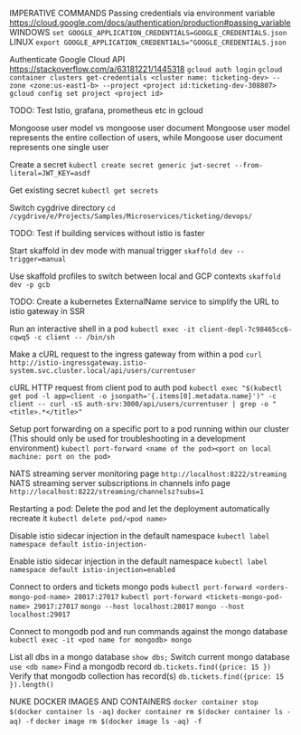 IMPERATIVE COMMANDS
Passing credentials via environment variable
https://cloud.google.com/docs/authentication/production#passing_variable
WINDOWS
`set GOOGLE_APPLICATION_CREDENTIALS=GOOGLE_CREDENTIALS.json`
LINUX
`export GOOGLE_APPLICATION_CREDENTIALS="GOOGLE_CREDENTIALS.json`

Authenticate Google Cloud API
https://stackoverflow.com/a/63181221/1445318
`gcloud auth login`
`gcloud container clusters get-credentials <cluster name: ticketing-dev> --zone <zone:us-east1-b> --project <project id:ticketing-dev-308807>`
`gcloud config set project <project id>`

TODO: Test Istio, grafana, prometheus etc in gcloud

Mongoose user model vs mongoose user document
Mongoose user model represents the entire collection of users, while Mongoose user document represents one single user

Create a secret
`kubectl create secret generic jwt-secret --from-literal=JWT_KEY=asdf`

Get existing secret
`kubectl get secrets`

Switch cygdrive directory
`cd /cygdrive/e/Projects/Samples/Microservices/ticketing/devops/`

TODO: Test if building services without istio is faster

Start skaffold in dev mode with manual trigger
`skaffold dev --trigger=manual`

Use skaffold profiles to switch between local and GCP contexts
`skaffold dev -p gcb`

TODO: Create a kubernetes ExternalName service to simplify the URL to istio gateway in SSR

Run an interactive shell in a pod
`kubectl exec -it client-depl-7c98465cc6-cqwq5 -c client -- /bin/sh`

Make a cURL request to the ingress gateway from within a pod
`curl http://istio-ingressgateway.istio-system.svc.cluster.local/api/users/currentuser`

cURL HTTP request from client pod to auth pod
`kubectl exec "$(kubectl get pod -l app=client -o jsonpath='{.items[0].metadata.name}')" -c client -- curl -sS auth-srv:3000/api/users/currentuser | grep -o "<title>.*</title>"`

Setup port forwarding on a specific port to a pod running within our cluster
(This should only be used for troubleshooting in a development environment)
`kubectl port-forward <name of the pod><port on local machine: port on the pod>`

NATS streaming server monitoring page
`http://localhost:8222/streaming`
NATS streaming server subscriptions in channels info page
`http://localhost:8222/streaming/channelsz?subs=1`

Restarting a pod: Delete the pod and let the deployment automatically recreate it
`kubectl delete pod/<pod name>`

Disable istio sidecar injection in the default namespace
`kubectl label namespace default istio-injection-`

Enable istio sidecar injection in the default namespace
`kubectl label namespace default istio-injection=enabled`

Connect to orders and tickets mongo pods
`kubectl port-forward <orders-mongo-pod-name> 28017:27017`
`kubectl port-forward <tickets-mongo-pod-name> 29017:27017`
`mongo --host localhost:28017`
`mongo --host localhost:29017`

Connect to mongodb pod and run commands against the mongo database
`kubectl exec -it <pod name for mongodb> mongo`

List all dbs in a mongo database
`show dbs;`
Switch current mongo database
`use <db name>`
Find a mongodb record
`db.tickets.find({price: 15 })`
Verify that mongodb collection has record(s)
`db.tickets.find({price: 15 }).length()`

NUKE DOCKER IMAGES AND CONTAINERS
`docker container stop $(docker container ls -aq)`
`docker container rm $(docker container ls -aq) -f`
`docker image rm $(docker image ls -aq) -f`
